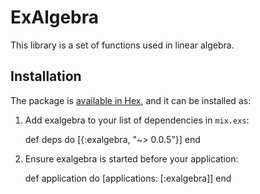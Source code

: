 # ExAlgebra

This library is a set of functions used in linear algebra.

## Installation

The package is [available in Hex](https://hex.pm/packages/exalgebra), and it can be installed as:

  1. Add exalgebra to your list of dependencies in `mix.exs`:

        def deps do
          [{:exalgebra, "~> 0.0.5"}]
        end

  2. Ensure exalgebra is started before your application:

        def application do
          [applications: [:exalgebra]]
        end

